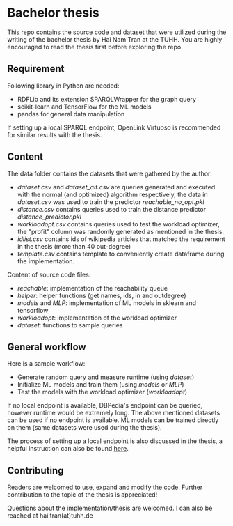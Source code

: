 # Bachelor thesis

This repo contains the source code and dataset that were utilized during the writing of the bachelor thesis by Hai Nam Tran at the TUHH. You are highly encouraged to read the thesis first before exploring the repo.

## Requirement

Following library in Python are needed:
- RDFLib and its extension SPARQLWrapper for the graph query
- scikit-learn and TensorFlow for the ML models
- pandas for general data manipulation

If setting up a local SPARQL endpoint, OpenLink Virtuoso is recommended for similar results with the thesis.


## Content

The data folder contains the datasets that were gathered by the author:
- *dataset.csv* and *dataset_alt.csv* are queries generated and executed with the normal (and optimized) algorithm respectively, the data in *dataset.csv* was used to train the predictor *reachable_no_opt.pkl*
- *distance.csv* contains queries used to train the distance predictor *distance_predictor.pkl*
- *workloadopt.csv* contains queries used to test the workload optimizer, the "profit" column was randomly generated as mentioned in the thesis.
- *idlist.csv* contains ids of wikipedia articles that matched the requirement in the thesis (more than 40 out-degree)
- *template.csv* contains template to conveniently create dataframe during the implementation.

Content of source code files:
- *reachable*: implementation of the reachability queue
- *helper*: helper functions (get names, ids, in and outdegree)
- *models* and *MLP*: implementation of ML models in sklearn and tensorflow
- *workloadopt*: implementation of the workload optimizer
- *dataset*: functions to sample queries

## General workflow

Here is a sample workflow:
- Generate random query and measure runtime (using *dataset*)
- Initialize ML models and train them (using *models* or *MLP*)
- Test the models with the workload optimizer (*workloadopt*)

If no local endpoint is available, DBPedia's endpoint can be queried, however runtime would be extremely long. The above mentioned datasets can be used if no endpoint is available. ML models can be trained directly on them (same datasets were used during the thesis).

The process of setting up a local endpoint is also discussed in the thesis, a helpful instruction can also be found [here](https://medium.com/@nadjetba/how-to-setup-dbpedia-and-geonames-on-openlink-virtuoso-f203321fd0fe).




## Contributing
Readers are welcomed to use, expand and modify the code. Further contribution to the topic of the thesis is appreciated!

Questions about the implementation/thesis are welcomed. I can also be reached at hai.tran(at)tuhh.de
